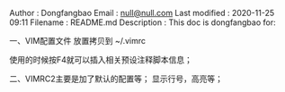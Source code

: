 
Author        : Dongfangbao
Email         : null@null.com
Last modified : 2020-11-25 09:11
Filename      : README.md
Description   : This doc is dongfangbao for:  


一、VIM配置文件
放置拷贝到 ~/.vimrc

使用的时候按F4就可以插入相关预设注释脚本信息；


二、VIMRC2主要是加了默认的配置等；
显示行号，高亮等；



